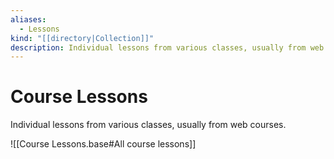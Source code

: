 ```yaml
---
aliases:
  - Lessons
kind: "[[directory|Collection]]"
description: Individual lessons from various classes, usually from web courses.
---
```

# Course Lessons
Individual lessons from various classes, usually from web courses. 

![[Course Lessons.base#All course lessons]]